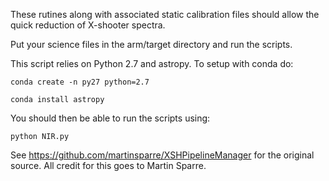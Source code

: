 These rutines along with associated static calibration files should allow the quick reduction of X-shooter spectra.

Put your science files in the arm/target directory and run the scripts.

This script relies on Python 2.7 and astropy. To setup with conda do:

```
conda create -n py27 python=2.7
```

```
conda install astropy
```

You should then be able to run the scripts using:

```
python NIR.py
```


See https://github.com/martinsparre/XSHPipelineManager for the original source. All credit for this goes to Martin Sparre. 
